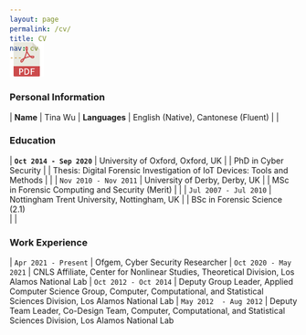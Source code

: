 ```yaml
---
layout: page
permalink: /cv/
title: CV
nav: cv
---
```


<!-- Place PDF download link at the top right. -->
<div class="row" style="margin-top: -3.5em;">
	<a class="ml-auto mr-2" href="/assets/pdf/vitae.pdf" target="_blank">
	  <img height="60px" src="/assets/img/pdf_icon.svg">
	</a>
</div>


### Personal Information ###

| **Name**                | Tina Wu
|  **Languages**          | English (Native), Cantonese (Fluent)
|                         |


### Education ###

	
| **`Oct 2014 - Sep 2020`**    | University of Oxford, Oxford, UK
|			   | PhD in Cyber Security 
|			   | Thesis: Digital Forensic Investigation of IoT Devices: Tools and Methods
|		           |
| `Nov 2010 - Nov 2011`    | University of Derby, Derby, UK 
|                          | MSc in Forensic Computing and Security (Merit)
|			   |
| `Jul 2007 - Jul 2010`    | Nottingham Trent University, Nottingham, UK 
|                          | BSc in Forensic Science (2.1)	   
|			   |	


### Work Experience ###

| `Apr 2021 - Present`     | Ofgem, Cyber Security Researcher
| `Oct 2020 - May 2021`    | CNLS Affiliate, Center for Nonlinear Studies, Theoretical Division, Los Alamos National Lab
| `Oct 2012 - Oct 2014`    | Deputy Group Leader, Applied Computer Science Group, Computer, Computational, and Statistical Sciences Division, Los Alamos National Lab
| `May 2012  - Aug 2012`   | Deputy Team Leader, Co-Design Team, Computer, Computational, and Statistical Sciences Division, Los Alamos National Lab

